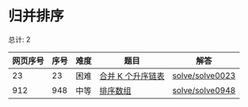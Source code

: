# 归并排序

<!--- table -->

总计: 2

| 网页序号 | 序号 | 难度 | 题目                                                                        | 解答                                  |
| -------- | ---- | ---- | --------------------------------------------------------------------------- | ------------------------------------- |
| 23       | 23   | 困难 | [合并 K 个升序链表](https://leetcode-cn.com/problems/merge-k-sorted-lists/) | [solve/solve0023](../solve/solve0023) |
| 912      | 948  | 中等 | [排序数组](https://leetcode-cn.com/problems/sort-an-array/)                 | [solve/solve0948](../solve/solve0948) |
